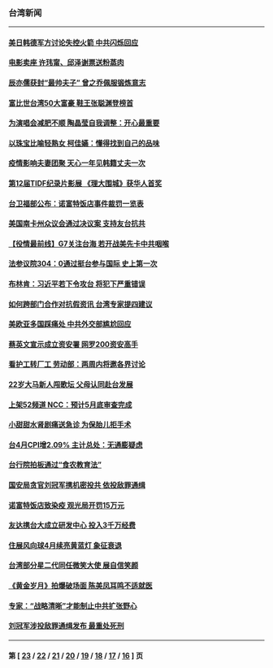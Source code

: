 ### 台湾新闻
---
#### [美日韩德军方讨论失控火箭 中共闪烁回应](../../pages/ncid1349361/n12929424.md) 
#### [电影卖座 许玮甯、邱泽谢票送粉蒸肉](../../pages/ncid1349361/n12930677.md) 
#### [辰亦儒获封“最帅夫子” 曾之乔佩服锻炼意志](../../pages/ncid1349361/n12930710.md) 
#### [富比世台湾50大富豪 鞋王张聪渊登榜首](../../pages/ncid1349361/n12930748.md) 
#### [为演唱会减肥不顺 陶晶莹自我调整：开心最重要](../../pages/ncid1349361/n12930611.md) 
#### [以珠宝比喻轻熟女 柯佳嬿：懂得找到自己的品味](../../pages/ncid1349361/n12930591.md) 
#### [疫情影响夫妻团聚 天心一年见韩籍丈夫一次](../../pages/ncid1349361/n12930577.md) 
#### [第12届TIDF纪录片影展 《理大围城》获华人首奖](../../pages/ncid1349361/n12930329.md) 
#### [台卫福部公布：诺富特饭店事件裁罚一览表](../../pages/ncid1349361/n12930390.md) 
#### [美国南卡州众议会通过决议案 支持友台抗共](../../pages/ncid1349361/n12930056.md) 
#### [【役情最前线】G7关注台海 若开战美先卡中共咽喉](../../pages/ncid1349361/n12929313.md) 
#### [法参议院304：0通过挺台参与国际 史上第一次](../../pages/ncid1349361/n12929990.md) 
#### [布林肯：习近平若下令攻台 将犯下严重错误](../../pages/ncid1349361/n12929199.md) 
#### [如何跨部门合作对抗假资讯 台湾专家提四建议](../../pages/ncid1349361/n12928454.md) 
#### [美欧亚多国踩痛处 中共外交部尴尬回应](../../pages/ncid1349361/n12928984.md) 
#### [蔡英文宣示成立资安署 网罗200资安高手](../../pages/ncid1349361/n12928821.md) 
#### [看护工转厂工 劳动部：两周内将邀各界讨论](../../pages/ncid1349361/n12928530.md) 
#### [22岁大马新人闯歌坛 父母认同赴台发展](../../pages/ncid1349361/n12928421.md) 
#### [上架52频道 NCC：预计5月底审查完成](../../pages/ncid1349361/n12928520.md) 
#### [小甜甜水肾剧痛送急诊 为保胎儿拒手术](../../pages/ncid1349361/n12928435.md) 
#### [台4月CPI增2.09% 主计总处：无通膨疑虑](../../pages/ncid1349361/n12928517.md) 
#### [台行院拍板通过“食农教育法”](../../pages/ncid1349361/n12928523.md) 
#### [国安局贪官刘冠军携机密投共 依投敌罪通缉](../../pages/ncid1349361/n12928573.md) 
#### [诺富特饭店致染疫 观光局开罚15万元](../../pages/ncid1349361/n12928575.md) 
#### [友达携台大成立研发中心 投入3千万经费](../../pages/ncid1349361/n12928577.md) 
#### [住展风向球4月续亮黄蓝灯 象征衰退](../../pages/ncid1349361/n12928551.md) 
#### [台湾部分星二代同任微笑大使 展自信笑颜](../../pages/ncid1349361/n12928174.md) 
#### [《黄金岁月》拍爆破场面 陈美凤耳鸣不适就医](../../pages/ncid1349361/n12927984.md) 
#### [专家：“战略清晰”才能制止中共扩张野心](../../pages/ncid1349361/n12928014.md) 
#### [刘冠军涉投敌罪通缉发布 最重处死刑](../../pages/ncid1349361/n12928129.md) 

---
#### 第 [ [23](./23.md) / [22](./22.md) / [21](./21.md) / [20](./20.md) / [19](./19.md) / [18](./18.md) / [17](./17.md) / [16](./16.md) ] 页
